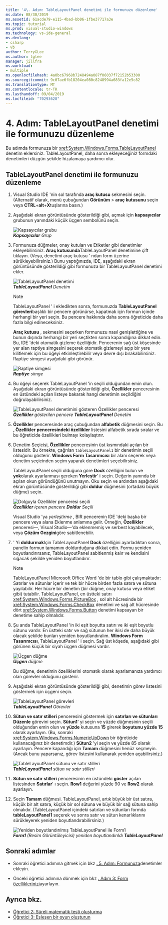 ```yaml
---
title: '4\. Adım: TableLayoutPanel denetimi ile formunuzu düzenleme'
ms.date: 08/30/2019
ms.assetid: 61acde79-e115-4bad-bb06-1fbe37717a3e
ms.topic: tutorial
ms.prod: visual-studio-windows
ms.technology: vs-ide-general
ms.devlang:
- csharp
- vb
author: TerryGLee
ms.author: tglee
manager: jillfra
ms.workload:
- multiple
ms.openlocfilehash: 4a0bc67968b7248494a087f06037f72152b53300
ms.sourcegitcommit: 9c07ae6fb18204ea080c8248994a683fa12e5c82
ms.translationtype: MT
ms.contentlocale: tr-TR
ms.lasthandoff: 09/04/2019
ms.locfileid: "70293628"
---
```

# <a name="step-4-lay-out-your-form-with-a-tablelayoutpanel-control"></a>4\. Adım: TableLayoutPanel denetimi ile formunuzu düzenleme

Bu adımda formunuza bir <xref:System.Windows.Forms.TableLayoutPanel> denetim eklersiniz. TableLayoutPanel, daha sonra ekleyeceğiniz formdaki denetimleri düzgün şekilde hizalamaya yardımcı olur.

## <a name="how-to-lay-out-your-form-with-a-tablelayoutpanel-control"></a>TableLayoutPanel denetimi ile formunuzu düzenleme

1. Visual Studio IDE 'nin sol tarafında **araç kutusu** sekmesini seçin. (Alternatif olarak, menü çubuğundan **Görünüm** > **araç kutusunu** seçin veya **CTRL**+**alt**+**X**tuşlarına basın.)

1. Aşağıdaki ekran görüntüsünde gösterildiği gibi, açmak için **kapsayıcılar** grubunun yanındaki küçük üçgen sembolünü seçin.

     ![Kapsayıcılar grubu](../ide/media/express_toolbox.png)<br>
***Kapsayıcılar*** *Grup*

1. Formunuza düğmeler, onay kutuları ve Etiketler gibi denetimler ekleyebilirsiniz. **Araç kutusunda**TableLayoutPanel denetimine çift tıklayın. (Veya, denetimi araç kutusu ' ndan form üzerine sürükleyebilirsiniz.) Bunu yaptığınızda, IDE, aşağıdaki ekran görüntüsünde gösterildiği gibi formunuza bir TableLayoutPanel denetimi ekler.

     ![TableLayoutPanel denetimi](../ide/media/express_formtablelayout.png)<br>
***TableLayoutPanel*** *Denetim*

    > [!NOTE]
    > TableLayoutPanel ' i ekledikten sonra, formunuzda **TableLayoutPanel görevleri**başlıklı bir pencere görünürse, kapatmak için formun içinde herhangi bir yeri seçin. Bu pencere hakkında daha sonra öğreticide daha fazla bilgi edineceksiniz.

     **Araç kutusu** , sekmesini seçerken formunuzu nasıl genişlettiğine ve bunun dışında herhangi bir yeri seçtikten sonra kapandığına dikkat edin. Bu, IDE 'deki otomatik gizleme özelliğidir. Pencerenin sağ üst köşesinde yer alan raptiye simgesini seçerek otomatik gizlemeyi açıp bir yere kilitlemek için bu öğeyi etkinleştirebilir veya devre dışı bırakabilirsiniz. Raptiye simgesi aşağıdaki gibi görünür.

     ![Raptiye simgesi](../ide/media/express_pushpintoolbox.png)<br>
***Raptiye*** *simge*

1. Bu öğeyi seçerek TableLayoutPanel 'in seçili olduğundan emin olun. Aşağıdaki ekran görüntüsünde gösterildiği gibi, **Özellikler** penceresinin en üstündeki açılan listeye bakarak hangi denetimin seçildiğini doğrulayabilirsiniz.

     ![TableLayoutPanel denetimini gösteren Özellikler penceresi](../ide/media/express_controlspropwin.png)<br>
***Özellikler*** *gösterilen pencere* ***TableLayoutPanel*** *Denetim*

1. **Özellikler** penceresinde araç çubuğundan **alfabetik** düğmesini seçin. Bu **, Özellikler penceresindeki özellikler** listesini alfabetik sırada sıralar ve bu öğreticide özellikleri bulmayı kolaylaştırır.

1. Denetim Seçicisi, **Özellikler** penceresinin üst kısmındaki açılan bir listesidir. Bu örnekte, çağrılan `tableLayoutPanel1` bir denetimin seçili olduğunu gösterir. **Windows Form Tasarımcısı** bir alanı seçerek veya denetim seçicinden seçim yaparak denetimleri seçebilirsiniz.

   TableLayoutPanel seçili olduğuna göre **Dock** özelliğini bulun ve **yok**olarak ayarlanması gereken **Yerleştir**' i seçin. Değerin yanında bir açılan okun göründüğünü unutmayın. Oku seçin ve ardından aşağıdaki ekran görüntüsünde gösterildiği gibi **doldur** düğmesini (ortadaki büyük düğme) seçin.

     ![Dolguyla Özellikler penceresi seçili](../ide/media/express_docktable.png)<br>
***Özellikler*** *içeren pencere* ***Doldur*** *Seçili*

     Visual Studio 'ya *yerleştirme* , BIR pencerenin IDE 'deki başka bir pencere veya alana Eklenme anlamına gelir. Örneğin, **Özellikler** penceresi&mdash;, Visual Studio&mdash;'da eklenmemiş ve serbest kayabilecek, veya **Çözüm Gezgini**göre sabitlenebilir.

1. ' Yi **doldurmak**Için TableLayoutPanel **Dock** özelliğini ayarladıktan sonra, panelin formun tamamını doldurduğuna dikkat edin. Formu yeniden boyutlandırırsanız, TableLayoutPanel sabitlenmiş kalır ve kendisini sığacak şekilde yeniden boyutlandırır.

    > [!NOTE]
    > TableLayoutPanel Microsoft Office Word 'de bir tablo gibi çalışmaktadır: Satırlar ve sütunlar içerir ve tek bir hücre birden fazla satıra ve sütuna yayılabilir. Her hücre bir denetim (bir düğme, onay kutusu veya etiket gibi) tutabilir. TableLayoutPanel, en üstteki satırı <xref:System.Windows.Forms.PictureBox> , sol alt hücresinde bir <xref:System.Windows.Forms.CheckBox> denetimi ve sağ alt hücresinde dört <xref:System.Windows.Forms.Button> denetimi kapsayan bir denetime sahip olmalıdır.

1. Şu anda TableLayoutPanel 'in iki eşit boyutta satırı ve iki eşit boyutlu sütunu vardır. En üstteki satır ve sağ sütunun her ikisi de daha büyük olacak şekilde bunları yeniden boyutlandıralım. **Windows Form Tasarımcısı**, TableLayoutPanel ' i seçin. Sağ üst köşede, aşağıdaki gibi görünen küçük bir siyah üçgen düğmesi vardır.

     ![Üçgen düğme](../ide/media/express_iconblacktriangle.gif)<br>
***Üçgen*** *düğme*

     Bu düğme, denetimin özelliklerini otomatik olarak ayarlamanıza yardımcı olan görevler olduğunu gösterir.

1. Aşağıdaki ekran görüntüsünde gösterildiği gibi, denetimin görev listesini göstermek için üçgeni seçin.

     ![TableLayoutPanel görevleri](../ide/media/express_tablepanel.png)<br>
***TableLayoutPanel*** *Görevler*

1. **Sütun ve satır stilleri** penceresini göstermek için **satırları ve sütunları Düzenle** görevini seçin. **Sütun1**' yi seçin ve yüzde düğmesinin seçili olduğundan emin olun ve **yüzde** kutusuna **15** girerek **boyutunu yüzde 15** olarak ayarlayın. (Bu, sonraki <xref:System.Windows.Forms.NumericUpDown> bir öğreticide kullanacağınız bir denetimdir.) **Sütun2** 'yi seçin ve yüzde 85 olarak ayarlayın. Pencere kapandığı için **Tamam** düğmesini henüz seçmeyin. (Ancak bunu yaparsanız, görev listesini kullanarak yeniden açabilirsiniz.)

     ![TableLayoutPanel sütunu ve satır stilleri](../ide/media/vs_tablelayoutpanel_setup.png)<br>
***TableLayoutPanel*** *sütun ve satır stilleri*

1. **Sütun ve satır stilleri** penceresinin en üstündeki **göster** açılan listesinden **Satırlar**' ı seçin. **Row1** değerini yüzde 90 ve **Row2** olarak ayarlayın.

1. Seçin **Tamam** düğmesi. TableLayoutPanel, artık büyük bir üst satıra, küçük bir alt satıra, küçük bir sol sütuna ve büyük bir sağ sütuna sahip olmalıdır. (TableLayoutPanel içindeki satırları ve sütunları formda **tableLayoutPanel1** seçerek ve sonra satır ve sütun kenarlıklarını sürükleyerek yeniden boyutlandırabilirsiniz.)

     ![Yeniden boyutlandırılmış TableLayoutPanel ile Form1](../ide/media/vs_formafterlayoutpanel.png)<br>
***Form1*** *(Resim Görüntüleyicisi) yeniden boyutlandırıldı* ***TableLayoutPanel***

## <a name="next-steps"></a>Sonraki adımlar

* Sonraki öğretici adımına gitmek için bkz [. 5. Adım: Formunuza](../ide/step-5-add-controls-to-your-form.md)denetimler ekleyin.

* Önceki öğretici adımına dönmek için bkz [. Adım 3: Form özelliklerinizi](../ide/step-3-set-your-form-properties.md)ayarlayın.

## <a name="see-also"></a>Ayrıca bkz.

* [Öğretici 2: Süreli matematik testi oluşturma](tutorial-2-create-a-timed-math-quiz.md)
* [Öğretici 3: Eşleşen bir oyun oluşturun](tutorial-3-create-a-matching-game.md)

